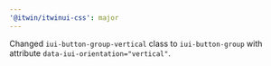 ```yaml
---
'@itwin/itwinui-css': major
---
```


Changed `iui-button-group-vertical` class to `iui-button-group` with attribute `data-iui-orientation="vertical"`.
